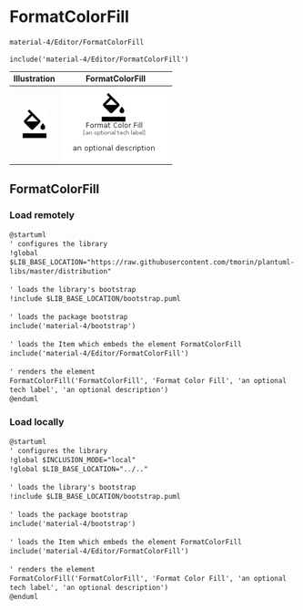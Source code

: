 # FormatColorFill


```text
material-4/Editor/FormatColorFill
```

```text
include('material-4/Editor/FormatColorFill')
```



| Illustration | FormatColorFill |
| :---: | :---: |
| ![illustration for Illustration](../../material-4/Editor/FormatColorFill.png) | ![illustration for FormatColorFill](../../material-4/Editor/FormatColorFill.Local.png) |




## FormatColorFill

### Load remotely
```plantuml
@startuml
' configures the library
!global $LIB_BASE_LOCATION="https://raw.githubusercontent.com/tmorin/plantuml-libs/master/distribution"

' loads the library's bootstrap
!include $LIB_BASE_LOCATION/bootstrap.puml

' loads the package bootstrap
include('material-4/bootstrap')

' loads the Item which embeds the element FormatColorFill
include('material-4/Editor/FormatColorFill')

' renders the element
FormatColorFill('FormatColorFill', 'Format Color Fill', 'an optional tech label', 'an optional description')
@enduml
```

### Load locally
```plantuml
@startuml
' configures the library
!global $INCLUSION_MODE="local"
!global $LIB_BASE_LOCATION="../.."

' loads the library's bootstrap
!include $LIB_BASE_LOCATION/bootstrap.puml

' loads the package bootstrap
include('material-4/bootstrap')

' loads the Item which embeds the element FormatColorFill
include('material-4/Editor/FormatColorFill')

' renders the element
FormatColorFill('FormatColorFill', 'Format Color Fill', 'an optional tech label', 'an optional description')
@enduml
```

